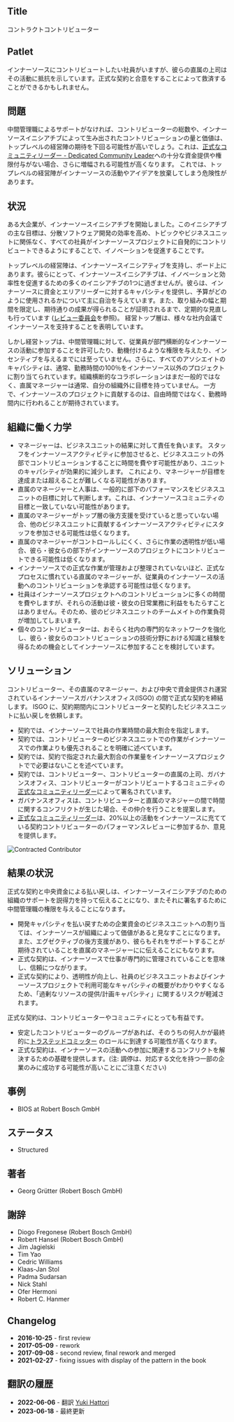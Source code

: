 ## Title

コントラクトコントリビューター

## Patlet

インナーソースにコントリビュートしたい社員がいますが、彼らの直属の上司はその活動に抵抗を示しています。正式な契約と合意をすることによって救済することができるかもしれません。

## 問題

中間管理職によるサポートがなければ、コントリビューターの総数や、インナーソースイニシアチブによって生み出されたコントリビューションの量と価値は、トップレベルの経営陣の期待を下回る可能性が高いでしょう。これは、[正式なコミュニティリーダー - Dedicated Community Leader](dedicated-community-leader.md)への十分な資金提供や権限付与がない場合、さらに増幅される可能性が高くなります。 これでは、トップレベルの経営陣がインナーソースの活動やアイデアを放棄してしまう危険性があります。

## 状況

ある大企業が、インナーソースイニシアチブを開始しました。このイニシアチブの主な目標は、分散ソフトウェア開発の効率を高め、トピックやビジネスユニットに関係なく、すべての社員がインナーソースプロジェクトに自発的にコントリビュートできるようにすることで、イノベーションを促進することです。

トップレベルの経営陣は、インナーソースイニシアティブを支持し、ボード上にあります。彼らにとって、インナーソースイニシアチブは、イノベーションと効率性を促進するための多くのイニシアチブの1つに過ぎませんが。彼らは、インナーソースに資金とエリアリーダーに対するキャパシティを提供し、予算がどのように使用されるかについて主に自治を与えています。また、取り組みの幅と期間を限定し、期待通りの成果が得られることが証明されるまで、定期的な見直しも行っています ([レビュー委員会](./review-committee.md)を参照)。 経営トップ層は、様々な社内会議でインナーソースを支持することを表明しています。

しかし経営トップは、中間管理職に対して、従業員が部門横断的なインナーソースの活動に参加することを許可したり、動機付けるような権限を与えたり、インセンティブを与えるまでには至っていません。さらに、すべてのアソシエイトのキャパシティは、通常、勤務時間の100％をインナーソース以外のプロジェクトに割り当てられています。組織横断的なコラボレーションはまだ一般的ではなく、直属マネージャーは通常、自分の組織外に目標を持っていません。
一方で、インナーソースのプロジェクトに貢献するのは、自由時間ではなく、勤務時間内に行われることが期待されています。

## 組織に働く力学

- マネージャーは、ビジネスユニットの結果に対して責任を負います。 スタッフをインナーソースアクティビティに参加させると、ビジネスユニットの外部でコントリビューションすることに時間を費やす可能性があり、ユニットのキャパシティが効果的に減少します。 これにより、マネージャーが目標を達成または超えることが難しくなる可能性があります。
- 直属のマネージャーと人事は、一般的に部下のパフォーマンスをビジネスユニットの目標に対して判断します。これは、インナーソースコミュニティの目標と一致していない可能性があります。
- 直属のマネージャーがトップ層の後方支援を受けていると思っていない場合、他のビジネスユニットに貢献するインナーソースアクティビティにスタッフを参加させる可能性は低くなります。
- 直属のマネージャーがコントロールしにくく、さらに作業の透明性が低い場合、彼ら・彼女らの部下がインナーソースのプロジェクトにコントリビュートできる可能性は低くなります。
- インナーソースでの正式な作業が管理および整理されていないほど、正式なプロセスに慣れている直属のマネージャーが、従業員のインナーソースの活動へのコントリビューションを承認する可能性は低くなります。
- 社員はインナーソースプロジェクトへのコントリビューションに多くの時間を費やしますが、それらの活動は彼・彼女の日常業務に利益をもたらすことはありません。そのため、彼のビジネスユニットのチームメイトの作業負荷が増加してしまいます。
- 個々のコントリビューターは、おそらく社内の専門的なネットワークを強化し、彼ら・彼女らのコントリビューションの技術分野における知識と経験を得るための機会としてインナーソースに参加することを検討しています。

## ソリューション

コントリビューター、その直属のマネージャー、および中央で資金提供され運営されているインナーソースガバナンスオフィス(ISGO) の間で正式な契約を締結します。 ISGO に、契約期間内にコントリビューターと契約したビジネスユニットに払い戻しを依頼します。

- 契約では、インナーソースで社員の作業時間の最大割合を指定します。
- 契約では、コントリビューターのビジネスユニットでの作業がインナーソースでの作業よりも優先されることを明確に述べています。
- 契約では、契約で指定された最大割合の作業量をインナーソースプロジェクトでで必要はないことを述べています。
- 契約では、コントリビューター、コントリビューターの直属の上司、ガバナンスオフィス、コントリビューターがコントリビュートするコミュニティの[正式なコミュニティリーダー](dedicated-community-leader.md)によって署名されています。
- ガバナンスオフィスは、コントリビューターと直属のマネジャーの間で時間に関するコンフリクトが生じた場合、その仲介を行うことを提案します。
- [正式なコミュニティリーダー](dedicated-community-leader.md)は、20%以上の活動をインナーソースに充てている契約コントリビューターのパフォーマンスレビューに参加するか、意見を提供します。

![Contracted Contributor](../../../assets/img/contracted-contributor.png)

## 結果の状況

正式な契約と中央資金による払い戻しは、インナーソースイニシアチブのための組織のサポートを説得力を持って伝えることになり、またそれに署名するために中間管理職の権限を与えることになります。

- 開発キャパシティを払い戻すための企業資金のビジネスユニットへの割り当ては、インナーソースが組織によって価値があると見なすことになります。また、エグゼクティブの後方支援があり、彼らもそれをサポートすることが期待されていることを直属のマネージャーにに伝えることにもなります。
- 正式な契約は、インナーソースで仕事が専門的に管理されていることを意味し、信頼につながります。
- 正式な契約により、透明性が向上し、社員のビジネスユニットおよびインナーソースプロジェクトで利用可能なキャパシティの概要がわかりやすくなるため、「過剰なリソースの提供/計画キャパシティ」に関するリスクが軽減されます。

正式な契約は、コントリビューターやコミュニティにとっても有益です。

- 安定したコントリビューターのグループがあれば、そのうちの何人かが最終的に[トラステッドコミッター](./trusted-committer.md) のロールに到達する可能性が高くなります。
- 正式な契約は、インナーソースの活動への参加に関連するコンフリクトを解決するための基礎を提供します。(注: 調停は、対応する文化を持つ一部の企業のみに成功する可能性が高いことにご注意ください)

## 事例

- BIOS at Robert Bosch GmbH

## ステータス

* Structured

## 著者

- Georg Grütter (Robert Bosch GmbH)

## 謝辞

- Diogo Fregonese (Robert Bosch GmbH)
- Robert Hansel (Robert Bosch GmbH)
- Jim Jagielski
- Tim Yao
- Cedric Williams
- Klaas-Jan Stol
- Padma Sudarsan
- Nick Stahl
- Ofer Hermoni
- Robert C. Hanmer

## Changelog

- **2016-10-25** - first review
- **2017-05-09** - rework
- **2017-09-08** - second review, final rework and merged
- **2021-02-27** - fixing issues with display of the pattern in the book

## 翻訳の履歴

- **2022-06-06** - 翻訳 [Yuki Hattori](https://github.com/yuhattor)
- **2023-06-18** - 最終更新